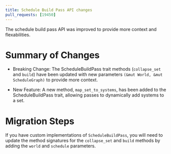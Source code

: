 ```yaml
---
title: Schedule Build Pass API changes
pull_requests: [19450]
---
```


The schedule build pass API was improved to provide more context and flexabilities.

# Summary of Changes

- Breaking Change: The ScheduleBuildPass trait methods (`collapse_set` and `build`) have been updated with new parameters `(&mut World, &mut ScheduleGraph)` to provide more context.

- New Feature: A new method, `map_set_to_systems`, has been added to the ScheduleBuildPass trait, allowing passes to dynamically add systems to a set.


# Migration Steps
If you have custom implementations of `ScheduleBuildPass`, you will need to update the method signatures for the `collapse_set` and `build` methods by adding the `world` and `schedule` parameters.
